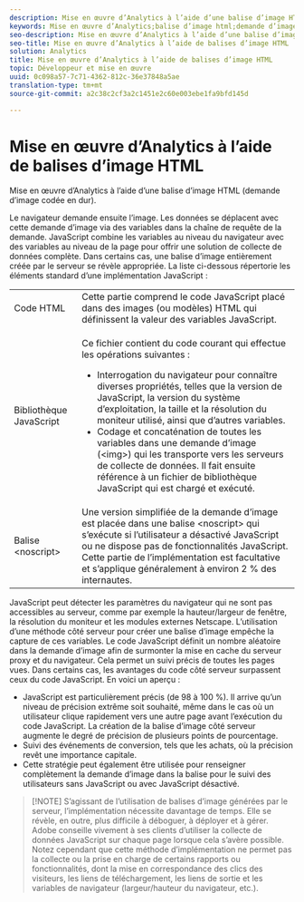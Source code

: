 ```yaml
---
description: Mise en œuvre d’Analytics à l’aide d’une balise d’image HTML (demande d’image codée en dur).
keywords: Mise en œuvre d’Analytics;balise d’image html;demande d’image codée en dur
seo-description: Mise en œuvre d’Analytics à l’aide d’une balise d’image HTML (demande d’image codée en dur).
seo-title: Mise en œuvre d’Analytics à l’aide de balises d’image HTML
solution: Analytics
title: Mise en œuvre d’Analytics à l’aide de balises d’image HTML
topic: Développeur et mise en œuvre
uuid: 0c098a57-7c71-4362-812c-36e37848a5ae
translation-type: tm+mt
source-git-commit: a2c38c2cf3a2c1451e2c60e003ebe1fa9bfd145d

---
```



# Mise en œuvre d’Analytics à l’aide de balises d’image HTML

Mise en œuvre d’Analytics à l’aide d’une balise d’image HTML (demande d’image codée en dur).

Le navigateur demande ensuite l’image. Les données se déplacent avec cette demande d’image via des variables dans la chaîne de requête de la demande. JavaScript combine les variables au niveau du navigateur avec des variables au niveau de la page pour offrir une solution de collecte de données complète. Dans certains cas, une balise d’image entièrement créée par le serveur se révèle appropriée. La liste ci-dessous répertorie les éléments standard d’une implémentation JavaScript :

<table id="table_20BBE4387F234CF199E6C99741AF265C"> 
 <tbody> 
  <tr> 
   <td> Code HTML </td> 
   <td> Cette partie comprend le code JavaScript placé dans des images (ou modèles) HTML qui définissent la valeur des variables JavaScript. </td> 
  </tr> 
  <tr> 
   <td> Bibliothèque JavaScript </td> 
   <td> <p>Ce fichier contient du code courant qui effectue les opérations suivantes : </p> 
    <ul id="ul_ED50D66F2B2B476E8D9063099995998D"> 
     <li id="li_E88F6F28EC8946469ADCEAFF2F0A4EBA">Interrogation du navigateur pour connaître diverses propriétés, telles que la version de JavaScript, la version du système d’exploitation, la taille et la résolution du moniteur utilisé, ainsi que d’autres variables. </li> 
     <li id="li_5CEBE37709D943B7921447FA7054A565">Codage et concaténation de toutes les variables dans une demande d’image (&lt;img&gt;) qui les transporte vers les serveurs de collecte de données. Il fait ensuite référence à un fichier de bibliothèque JavaScript qui est chargé et exécuté. </li> 
    </ul> </td> 
  </tr> 
  <tr> 
   <td> Balise &lt;noscript&gt; </td> 
   <td> Une version simplifiée de la demande d’image est placée dans une balise &lt;noscript&gt; qui s’exécute si l’utilisateur a désactivé JavaScript ou ne dispose pas de fonctionnalités JavaScript. Cette partie de l’implémentation est facultative et s’applique généralement à environ 2 % des internautes. </td> 
  </tr> 
 </tbody> 
</table>

JavaScript peut détecter les paramètres du navigateur qui ne sont pas accessibles au serveur, comme par exemple la hauteur/largeur de fenêtre, la résolution du moniteur et les modules externes Netscape. L’utilisation d’une méthode côté serveur pour créer une balise d’image empêche la capture de ces variables. Le code JavaScript définit un nombre aléatoire dans la demande d’image afin de surmonter la mise en cache du serveur proxy et du navigateur. Cela permet un suivi précis de toutes les pages vues. Dans certains cas, les avantages du code côté serveur surpassent ceux du code JavaScript. En voici un aperçu :

* JavaScript est particulièrement précis (de 98 à 100 %). Il arrive qu’un niveau de précision extrême soit souhaité, même dans le cas où un utilisateur clique rapidement vers une autre page avant l’exécution du code JavaScript. La création de la balise d’image côté serveur augmente le degré de précision de plusieurs points de pourcentage.
* Suivi des événements de conversion, tels que les achats, où la précision revêt une importance capitale.
* Cette stratégie peut également être utilisée pour renseigner complètement la demande d’image dans la <noscript> balise pour le suivi des utilisateurs sans JavaScript ou avec JavaScript désactivé.

> [!NOTE] S’agissant de l’utilisation de balises d’image générées par le serveur, l’implémentation nécessite davantage de temps. Elle se révèle, en outre, plus difficile à déboguer, à déployer et à gérer. Adobe conseille vivement à ses clients d’utiliser la collecte de données JavaScript sur chaque page lorsque cela s’avère possible. Notez cependant que cette méthode d’implémentation ne permet pas la collecte ou la prise en charge de certains rapports ou fonctionnalités, dont la mise en correspondance des clics des visiteurs, les liens de téléchargement, les liens de sortie et les variables de navigateur (largeur/hauteur du navigateur, etc.).

